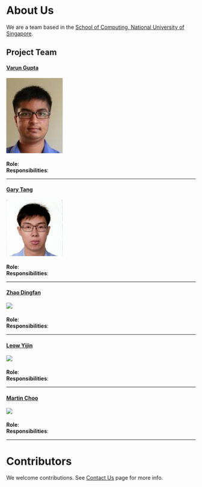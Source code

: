 # About Us

We are a team based in the [School of Computing, National University of Singapore](http://www.comp.nus.edu.sg).

## Project Team

#### [Varun Gupta](http://github.com/varung97) <br>
<img src="images/Varun.png" width="150"><br><br>
**Role**: <br>
**Responsibilities**:

-----

#### [Gary Tang](https://github.com/e0003506)
<img src="images/Gary.png" width="150"><br><br>
**Role**: <br>
**Responsibilities**:

-----

#### [Zhao Dingfan](https://github.com/e0003506)
<img src="images/Zhao Dingfan.png" width="150"><br><br>
**Role**: <br>
**Responsibilities**:

-----
#### [Leow Yijin](http://github.com/yijinl)
<img src="images/LeowYijin.jpg" width="150"><br><br>
**Role**: <br>
**Responsibilities**:

-----

#### [Martin Choo](http://github.com/m133225)
<img src="images/MartinChoo.jpg" width="150"><br><br>
**Role**: <br>
**Responsibilities**:

-----

# Contributors

We welcome contributions. See [Contact Us](ContactUs.md) page for more info.

